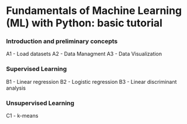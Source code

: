 # Fundamentals of Machine Learning (ML) with Python: basic tutorial

###  Introduction and preliminary concepts
A1 - Load datasets
A2 - Data Managment
A3 - Data Visualization


###  Supervised Learning
B1 - Linear regression
B2 - Logistic regression
B3 - Linear discriminant analysis

###  Unsupervised Learning
C1 - k-means
